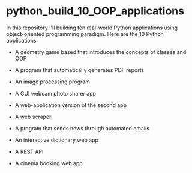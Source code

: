 # python_build_10_OOP_applications 

In this repository I'll building ten real-world Python applications using object-oriented programming paradigm. Here are the 10 Python applications:

- A geometry game based that introduces the concepts of classes and OOP

- A program that automatically generates PDF reports

- An image processing program

- A GUI webcam photo sharer app

- A web-application version of the second app

- A web scraper

- A program that sends news through automated emails

- An interactive dictionary web app

- A REST API

- A cinema booking web app
